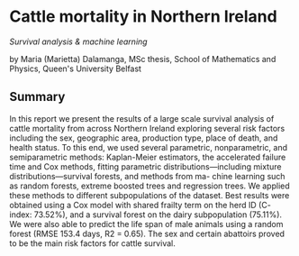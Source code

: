 # Cattle mortality in Northern Ireland

_Survival analysis & machine learning_

by Maria (Marietta) Dalamanga, MSc thesis, School of Mathematics and Physics, Queen's University Belfast

## Summary

In this report we present the results of a large scale survival analysis of cattle mortality from across Northern Ireland exploring several risk factors including the sex, geographic area, production type, place of death, and health status. To this end, we used several parametric, nonparametric, and semiparametric methods: Kaplan-Meier estimators, the accelerated failure time and Cox methods, fitting parametric distributions—including mixture distributions—survival forests, and methods from ma- chine learning such as random forests, extreme boosted trees and regression trees. We applied these methods to different subpopulations of the dataset. Best results were obtained using a Cox model with shared frailty term on the herd ID (C- index: 73.52%), and a survival forest on the dairy subpopulation (75.11%). We were also able to predict the life span of male animals using a random forest (RMSE 153.4 days, R2 = 0.65). The sex and certain abattoirs proved to be the main risk factors for cattle survival.



